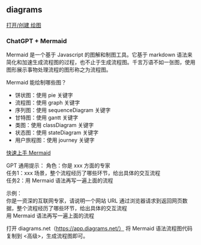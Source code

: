 ## diagrams

[打开/创建 绘图](https://app.diagrams.net/)  

### ChatGPT + Mermaid
Mermaid 是一个基于 Javascript 的图解和制图工具。它基于 markdown 语法来简化和加速生成流程图的过程，也不止于生成流程图。千言万语不如一张图，使用图形展示事物处理流程的图形称之为流程图。

Mermaid 能绘制哪些图？
- 饼状图：使用 pie 关键字   
- 流程图：使用 graph 关键字   
- 序列图：使用 sequenceDiagram 关键字  
- 甘特图：使用 gantt 关键字  
- 类图：使用 classDiagram 关键字  
- 状态图：使用 stateDiagram 关键字  
- 用户旅程图：使用 journey 关键字  

[快速上手 Mermaid](https://snowdreams1006.github.io/write/mermaid-flow-chart.html)  


GPT 通用提示：
角色：你是 xxx 方面的专家   
任务1：xxx 场景，整个流程经历了哪些环节，给出具体的交互流程  
任务2：用 Mermaid 语法再写一遍上面的流程  

示例：  
你是一资深的互联网专家，请说明一个网站 URL 通过浏览器请求到返回网页数据，整个流程经历了哪些环节，给出具体的交互流程  
用 Mermaid 语法再写一遍上面的流程  


打开 diagrams.net（https://app.diagrams.net/） 将 Mermaid 语法流程图代码复制到 <高级>，生成流程图即可。
